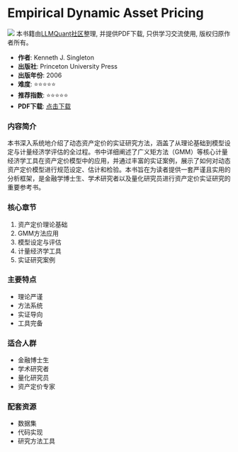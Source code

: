 # Empirical Dynamic Asset Pricing

![](https://fastly.jsdelivr.net/gh/bucketio/img3@main/2024/09/04/1725464231869-e0b2f727-2a0f-4270-bf6c-31ddc350426a.gif)
本书籍由[LLMQuant社区](https://llmquant.com/)整理, 并提供PDF下载, 只供学习交流使用, 版权归原作者所有。

- **作者**: Kenneth J. Singleton
- **出版社**: Princeton University Press
- **出版年份**: 2006
- **难度**: ⭐⭐⭐⭐⭐
- **推荐指数**: ⭐⭐⭐⭐⭐
- **PDF下载**: [点击下载](https://quant-wiki.com/pdf/Empirical%20Dynamic%20Asset%20Pricing_%20Model%20Specification%20and%20Econometric%20Assessment%20%282006%29.pdf)

### 内容简介

本书深入系统地介绍了动态资产定价的实证研究方法，涵盖了从理论基础到模型设定与计量经济学评估的全过程。书中详细阐述了广义矩方法（GMM）等核心计量经济学工具在资产定价模型中的应用，并通过丰富的实证案例，展示了如何对动态资产定价模型进行规范设定、估计和检验。本书旨在为读者提供一套严谨且实用的分析框架，是金融学博士生、学术研究者以及量化研究员进行资产定价实证研究的重要参考书。

### 核心章节

1. 资产定价理论基础
2. GMM方法应用
3. 模型设定与评估
4. 计量经济学工具
5. 实证研究案例

### 主要特点

- 理论严谨
- 方法系统
- 实证导向
- 工具完备

### 适合人群

- 金融博士生
- 学术研究者
- 量化研究员
- 资产定价专家

### 配套资源

- 数据集
- 代码实现
- 研究方法工具